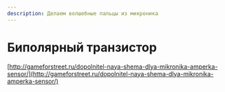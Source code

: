 ```yaml
---
description: Делаем волшебные пальцы из микроника
---
```


# Биполярный транзистор

[http://gameforstreet.ru/dopolnitel-naya-shema-dlya-mikronika-amperka-sensor/](http://gameforstreet.ru/dopolnitel-naya-shema-dlya-mikronika-amperka-sensor/)

